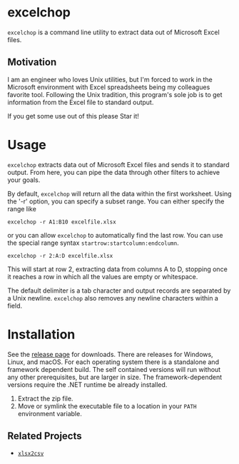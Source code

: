 # excelchop

`excelchop` is a command line utility to extract data out of Microsoft
Excel files.

## Motivation

I am an engineer who loves Unix utilities, but I'm forced to work in the
Microsoft environment with Excel spreadsheets being my colleagues
favorite tool. Following the Unix tradition, this program's sole job is
to get information from the Excel file to standard output.

If you get some use out of this please Star it!

# Usage

`excelchop` extracts data out of Microsoft Excel files and sends it to
standard output. From here, you can pipe the data through other filters
to achieve your goals.

By default, `excelchop` will return all the data within the first
worksheet. Using the '-r' option, you can specify a subset range. You
can either specify the range like

`excelchop -r A1:B10 excelfile.xlsx`

or you can allow `excelchop` to automatically find the last row. You can
use the special range syntax `startrow:startcolumn:endcolumn`.

`excelchop -r 2:A:D excelfile.xlsx`

This will start at row 2, extracting data from columns A to D, stopping
once it reaches a row in which all the values are empty or whitespace.

The default delimiter is a tab character and output records are
separated by a Unix newline. `excelchop` also removes any newline
characters within a field.

# Installation

See the [release page](https://github.com/mitchpaulus/excelchop/releases) for downloads.
There are releases for Windows, Linux, and macOS.
For each operating system there is a standalone and framework dependent build.
The self contained versions will run without any other prerequisites, but are larger in size.
The framework-dependent versions require the .NET runtime be already installed.

1. Extract the zip file.
2. Move or symlink the executable file to a location in your `PATH` environment variable.

## Related Projects

- [`xlsx2csv`](https://github.com/tealeg/xlsx2csv)
